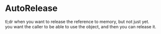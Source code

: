 # AutoRelease

tl;dr when you want to release the reference to memory, but not just yet. you want the caller to be able to use the object, and then you can release it.

